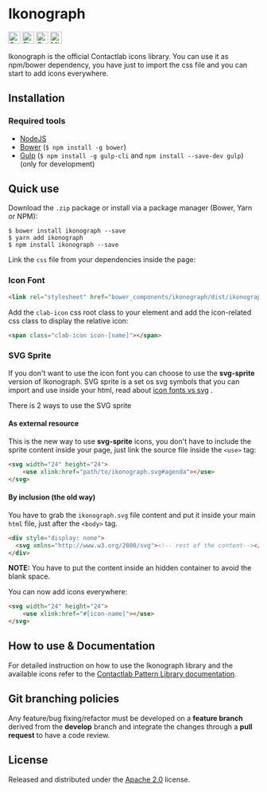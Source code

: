 # Ikonograph
<img width="24px" alt="Google Chrome" src="https://cdn.rawgit.com/alrra/browser-logos/2109c114/src/chrome/chrome_48x48.png">
<img width="24px" alt="Firefox" src="https://cdn.rawgit.com/alrra/browser-logos/2109c114/src/firefox/firefox_48x48.png">
<img width="24px" alt="Safari" src="https://cdn.rawgit.com/alrra/browser-logos/2109c114/src/safari/safari_48x48.png" title="💩">
<img width="24px" alt="Microsoft Edge" src="https://cdn.rawgit.com/alrra/browser-logos/2109c114/src/edge/edge_48x48.png" title="💩">

Ikonograph is the official Contactlab icons library. You can use it as npm/bower dependency, you have just to import the css file and you can start to add icons everywhere.


## Installation

### Required tools
- [NodeJS](https://nodejs.org/)
- [Bower](https://bower.io/) (```$ npm install -g bower```)
- [Gulp](http://gulpjs.com) (```$ npm install -g gulp-cli``` and ```npm install --save-dev gulp```) (only for development)

## Quick use

Download the `.zip` package or install via a package manager (Bower, Yarn or NPM):

```
$ bower install ikonograph --save
$ yarn add ikonograph
$ npm install ikonograph --save
```

Link the `css` file from your dependencies inside the page:

### Icon Font

```html
<link rel="stylesheet" href="bower_components/ikonograph/dist/ikonograph.min.css">
```

Add the `clab-icon` css root class to your element and add the icon-related css class to display the relative icon:

```html
<span class="clab-icon icon-[name]"></span>
```

### SVG Sprite
If you don't want to use the icon font you can choose to use the **svg-sprite** version of Ikonograph. SVG sprite is a set os svg symbols that you can import and use inside your html, read about [icon fonts vs svg](https://css-tricks.com/icon-fonts-vs-svg/) . 

There is 2 ways to use the SVG sprite

#### As external resource 

This is the new way to use **svg-sprite** icons, you don't have to include the sprite content inside your page, just link the source file inside the `<use>` tag:

```html
<svg width="24" height="24">
	<use xlink:href="path/to/ikonograph.svg#agenda"></use>
</svg>
```

#### By inclusion (the old way)
You have to grab the `ikonograph.svg` file content and put it inside your main `html` file, just after the `<body>` tag.

```html
<div style="display: none">
  <svg xmlns="http://www.w3.org/2000/svg"><!-- rest of the content--></svg>
</div>
```

**NOTE:** You have to put the content inside an hidden container to avoid the blank space.

You can now add icons everywhere:
```html
<svg width="24" height="24">
	<use xlink:href="#[icon-name]"></use>
</svg>
```


## How to use & Documentation
For detailed instruction on how to use the Ikonograph library and the available icons refer to the [Contactlab Pattern Library documentation](https://ux.contactlab.com/#/design/iconography).

## Git branching policies
Any feature/bug fixing/refactor must be developed on a **feature branch** derived from the **develop** branch and integrate the changes through a **pull request** to have a code review.

## License
Released and distributed under the [Apache 2.0](LICENSE) license.
